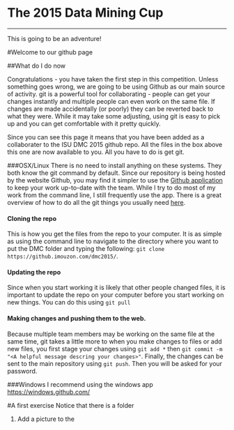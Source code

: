 The 2015 Data Mining Cup
========================
* * * * * * * * * * * *

This is going to be an adventure!

#Welcome to our github page

##What do I do now

Congratulations - you have taken the first step in this competition.
Unless something goes wrong, we are going to be using Github as our main source of activity.
git is a powerful tool for collaborating - people can get your changes instantly and multiple people can even work on the same file.
If changes are made accidentally (or poorly) they can be reverted back to what they were.
While it may take some adjusting, using git is easy to pick up and you can get comfortable with it pretty quickly.

Since you can see this page it means that you have been added as a collaborater to the ISU DMC 2015 github repo.
All the files in the box above this one are now available to you. All you have to do is get git.

###OSX/Linux
There is no need to install anything on these systems. They both know the git command by default.
Since our repository is being hosted by the website Github, you may find it simpler to use the 
[Github application](https://mac.github.com/) to keep your work up-to-date with the team.
While I try to do most of my work from the command line, I still frequently use the app.
There is a great overview of how to do all the git things you usually 
need [here](http://rogerdudler.github.io/git-guide/).

#### Cloning the repo
This is how you get the files from the repo to your computer.
It is as simple as using the command line to navigate to the directory where you want to put the DMC folder and 
typing the following: `git clone https://github.imouzon.com/dmc2015/`.

#### Updating the repo
Since when you start working it is likely that other people changed files, 
it is important to update the repo on your computer before you start working on 
new things. You can do this using `git pull`

#### Making changes and pushing them to the web. 
Because multiple team members may be working on the same file at the same time, 
git takes a little more to when you make changes to files or add new files, 
you first stage your changes using `git add *` then `git commit -m "<A helpful message descring your changes>"`.
Finally, the changes can be sent to the main repository using `git push`. 
Then you will be asked for your password.

###Windows
I recommend using the windows app https://windows.github.com/

#A first exercise
Notice that there is a folder 

1. Add a picture to the 
